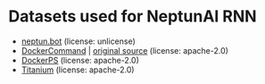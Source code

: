 # Datasets used for NeptunAI RNN

- [neptun.bot](https://github.com/neptun-software/neptun.bot) (license: unlicense)
- [DockerCommand](https://huggingface.co/datasets/adeocybersecurity/DockerCommand) | [original source](https://huggingface.co/datasets/MattCoddity/dockerNLcommands/blob/main/README.md) (license: apache-2.0)
- [DockerPS](https://huggingface.co/datasets/MattCoddity/docker_ps) (license: apache-2.0)
- [Titanium](https://huggingface.co/datasets/sequelbox/Titanium) (license: apache-2.0)
